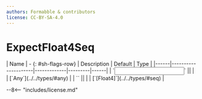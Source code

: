 ```yaml
---
authors: Formabble & contributors
license: CC-BY-SA-4.0
---
```



# ExpectFloat4Seq

<div class="sh-parameters" markdown="1">
| Name | - {: #sh-flags-row} | Description | Default | Type |
|------|---------------------|-------------|---------|------|
| `<input>` || | | [`Any`](../../types/#any) |
| `<output>` || | | [`[Float4]`](../../types/#seq) |

</div>



--8<-- "includes/license.md"

